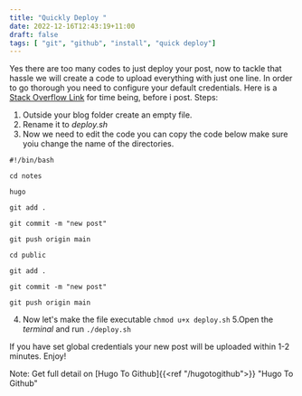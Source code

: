```yaml
---
title: "Quickly Deploy "
date: 2022-12-16T12:43:19+11:00
draft: false
tags: [ "git", "github", "install", "quick deploy"]
---
```


Yes there are too many codes to just deploy your post, now to tackle that hassle we will create a code to upload everything with just one line.
In order to go thorough you need to configure your default credentials.
Here is a [Stack Overflow Link](https://stackoverflow.com/questions/35942754/how-can-i-save-username-and-password-in-git) for time being, before i post.
Steps:
1. Outside your blog folder create an empty file.
2. Rename it to _deploy.sh_
3. Now we need to edit the code you can copy the code below make sure yoiu change the name of the directories.
```
#!/bin/bash

cd notes

hugo

git add .

git commit -m "new post"

git push origin main

cd public

git add .

git commit -m "new post"

git push origin main

```
4. Now let's make the file executable
   `chmod u+x deploy.sh`
5.Open the _terminal_ and run
	`./deploy.sh`

If you have set global credentials your new post will be uploaded within 1-2 minutes.
Enjoy!

Note: Get full detail on [Hugo To Github]{{<ref "/hugotogithub">}} "Hugo To Github"
